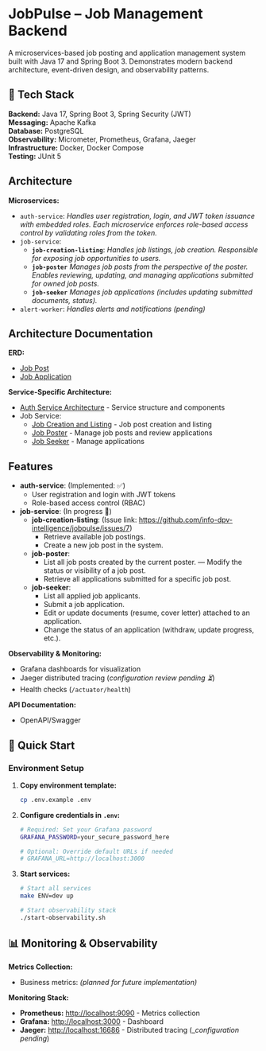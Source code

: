 # JobPulse – Job Management Backend

A microservices-based job posting and application management system built with Java 17 and Spring Boot 3. Demonstrates modern backend architecture, event-driven design, and observability patterns.

## 🚀 Tech Stack

**Backend:** Java 17, Spring Boot 3, Spring Security (JWT)  
**Messaging:** Apache Kafka  
**Database:** PostgreSQL  
**Observability:** Micrometer, Prometheus, Grafana, Jaeger  
**Infrastructure:** Docker, Docker Compose  
**Testing:** JUnit 5  

## Architecture

**Microservices:**
- `auth-service`:
   _Handles user registration, login, and JWT token issuance with embedded roles. Each microservice enforces role-based access control by validating roles from the token._
- `job-service`:
   - **`job-creation-listing`**:
      _Handles job listings, job creation. Responsible for exposing job opportunities to users._
   - **`job-poster`**
      _Manages job posts from the perspective of the poster. Enables reviewing, updating, and managing applications submitted for owned job posts._
   - **`job-seeker`**
      _Manages job applications (includes updating submitted documents, status)._
- `alert-worker`:
   _Handles alerts and notifications (pending)_

## Architecture Documentation
**ERD:**
- [Job Post](docs/job-service/database-design/job_post.puml)
- [Job Application](docs/job-service/database-design/job_application.puml)

**Service-Specific Architecture:**
- [Auth Service Architecture](docs/auth-service/auth-service.puml) - Service structure and components
- Job Service:
   - [Job Creation and Listing](docs/job-service/job-creation-listing/design.puml) - Job post creation and listing
   - [Job Poster](docs/job-service/job-poster/design.puml) - Manage job posts and review applications
   - [Job Seeker](docs/job-service/job-seeker/design.puml) - Manage applications

## Features
   - **auth-service**: (Implemented: ✅)
     - User registration and login with JWT tokens
     - Role-based access control (RBAC)
   - **job-service**: (In progress 🚧)
      - **job-creation-listing**: (Issue link: https://github.com/info-dpv-intelligence/jobpulse/issues/7)
         - Retrieve available job postings.
         - Create a new job post in the system.
      - **job-poster**:
         - List all job posts created by the current poster.
         — Modify the status or visibility of a job post.
         - Retrieve all applications submitted for a specific job post.
      - **job-seeker**:
         - List all applied job applicants.
         - Submit a job application.
         - Edit or update documents (resume, cover letter) attached to an application.
         - Change the status of an application (withdraw, update progress, etc.).

**Observability & Monitoring:**
- Grafana dashboards for visualization
- Jaeger distributed tracing (_configuration review pending ⏳_)
- Health checks (`/actuator/health`) 

**API Documentation:**
- OpenAPI/Swagger

## 🔧 Quick Start

### Environment Setup
1. **Copy environment template:**
   ```bash
   cp .env.example .env
   ```

2. **Configure credentials in `.env`:**
   ```bash
   # Required: Set your Grafana password
   GRAFANA_PASSWORD=your_secure_password_here
   
   # Optional: Override default URLs if needed
   # GRAFANA_URL=http://localhost:3000
   ```

3. **Start services:**
   ```bash
   # Start all services
   make ENV=dev up

   # Start observability stack
   ./start-observability.sh
   ```

## 📊 Monitoring & Observability

**Metrics Collection:**
- Business metrics: *(planned for future implementation)*

**Monitoring Stack:**
- **Prometheus:** [http://localhost:9090](http://localhost:9090) - Metrics collection
- **Grafana:** [http://localhost:3000](http://localhost:3000) - Dashboard
- **Jaeger:** [http://localhost:16686](http://localhost:16686) - Distributed tracing (__configuration pending_)
